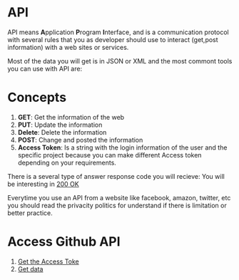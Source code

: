 # API

API means  **A**pplication **P**rogram **I**nterface, and is a communication protocol with several rules that you as developer should use to interact (get,post  information) with a web sites or services.

Most of the data you will get is in JSON or XML and the most commont tools you can use with API are:
# Concepts

1. **GET**: Get the information of the web
2. **PUT**:  Update the information 
3. **Delete**: Delete the information
4. **POST**: Change and posted the information
5. **Access Token**: Is a string with the login information of the user and the specific project because you can make different Access token depending on your requirements.


There is a several type of answer response code you will recieve: You will be interesting in [200 OK](https://restfulapi.net/http-status-codes/) 

Everytime you use an API from a website like facebook, amazon, twitter, etc you should read the privacity politics for understand if there is limitation or better practice.

 # Access Github API

 1. [Get the Access Toke](exercises/APIEx2.md)
 2. [Get data](exercises/APIEx3.md)

    

